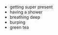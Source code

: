 <!-- TITLE: Clearing -->
<!-- SUBTITLE: How to clear out shitty energies that try and attach themselves to us -->

* getting super present
* having a shower
* breathing deep
* burping
* green tea